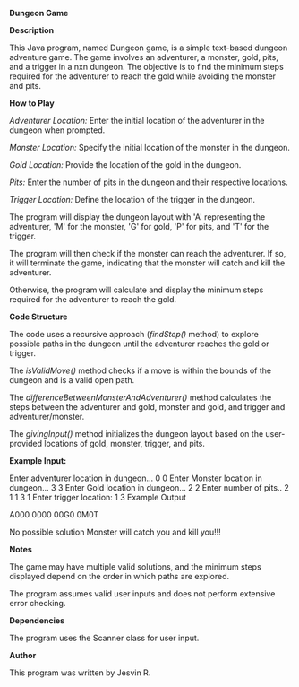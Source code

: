 
**Dungeon Game**

**Description**

This Java program, named Dungeon game, is a simple text-based dungeon adventure game. 
The game involves an adventurer, a monster, gold, pits, and a trigger in a nxn dungeon. 
The objective is to find the minimum steps required for the adventurer to reach the gold while avoiding the monster and pits.

**How to Play**

_Adventurer Location:_ Enter the initial location of the adventurer in the dungeon when prompted.

_Monster Location:_ Specify the initial location of the monster in the dungeon.

_Gold Location:_ Provide the location of the gold in the dungeon.

_Pits:_ Enter the number of pits in the dungeon and their respective locations.

_Trigger Location:_ Define the location of the trigger in the dungeon.

The program will display the dungeon layout with 'A' representing the adventurer, 'M' for the monster, 'G' for gold, 'P' for pits, and 'T' for the trigger.

The program will then check if the monster can reach the adventurer. If so, it will terminate the game, indicating that the monster will catch and kill the adventurer.

Otherwise, the program will calculate and display the minimum steps required for the adventurer to reach the gold.

**Code Structure**

The code uses a recursive approach (_findStep()_ method) to explore possible paths in the dungeon until the adventurer reaches the gold or trigger.

The _isValidMove()_ method checks if a move is within the bounds of the dungeon and is a valid open path.

The _differenceBetweenMonsterAndAdventurer()_ method calculates the steps between the adventurer and gold, monster and gold, and trigger and adventurer/monster.

The _givingInput()_ method initializes the dungeon layout based on the user-provided locations of gold, monster, trigger, and pits.

**Example Input:**

Enter adventurer location in dungeon...
0 0
Enter Monster location in dungeon...
3 3
Enter Gold location in dungeon...
2 2
Enter number of pits..
2
1 1
3 1
Enter trigger location:
1 3
Example Output

A000
0000
00G0
0M0T

No possible solution
Monster will catch you and kill you!!!

**Notes**

The game may have multiple valid solutions, and the minimum steps displayed depend on the order in which paths are explored.

The program assumes valid user inputs and does not perform extensive error checking.

**Dependencies**

The program uses the Scanner class for user input.

**Author**

This program was written by Jesvin R.
